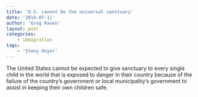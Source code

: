 ```yaml
---
title: 'U.S. cannot be the universal sanctuary'
date: '2014-07-11'
author: 'Greg Raven'
layout: post
categories:
    - immigration
tags:
    - 'Steny Hoyer'
---
```


The United States cannot be expected to give sanctuary to every single child in the world that is exposed to danger in their country because of the failure of the country’s government or local municipality’s government to assist in keeping their own children safe.